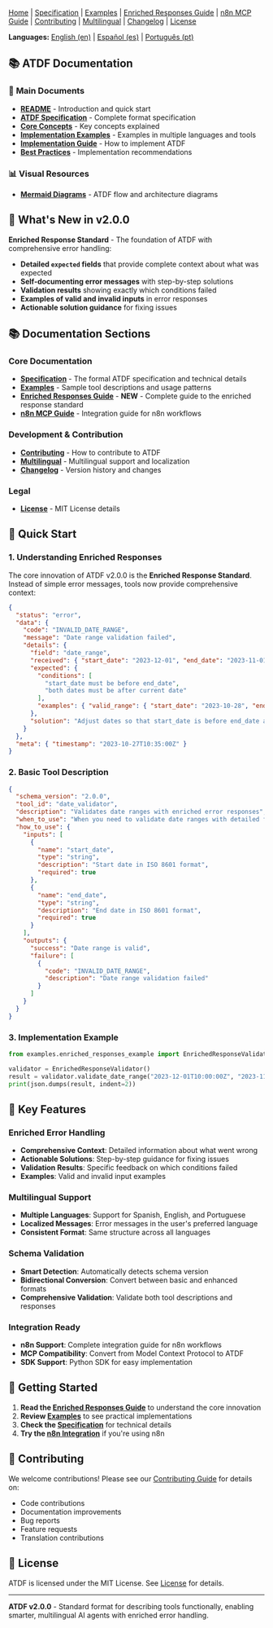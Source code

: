 [Home](index.md) | [Specification](specification.md) | [Examples](examples.md) | [Enriched Responses Guide](enriched_responses_guide.md) | [n8n MCP Guide](n8n_mcp_server_guide.md) | [Contributing](contributing.md) | [Multilingual](multilingual.md) | [Changelog](changelog.md) | [License](license.md)

**Languages:** [English (en)](index.md) | [Español (es)](../es/index.md) | [Português (pt)](../pt/index.md)

## 📚 ATDF Documentation

### 📖 **Main Documents**
- **[README](../../README.md)** - Introduction and quick start
- **[ATDF Specification](../docs/ATDF_SPECIFICATION.md)** - Complete format specification
- **[Core Concepts](../docs/CONCEPTS.md)** - Key concepts explained
- **[Implementation Examples](../docs/examples.md)** - Examples in multiple languages and tools
- **[Implementation Guide](./IMPLEMENTATION_GUIDE.md)** - How to implement ATDF
- **[Best Practices](./BEST_PRACTICES.md)** - Implementation recommendations

### 📊 **Visual Resources**
- **[Mermaid Diagrams](../MERMAID_DIAGRAMS.md)** - ATDF flow and architecture diagrams

## 🚀 What's New in v2.0.0

**Enriched Response Standard** - The foundation of ATDF with comprehensive error handling:

- **Detailed `expected` fields** that provide complete context about what was expected
- **Self-documenting error messages** with step-by-step solutions
- **Validation results** showing exactly which conditions failed
- **Examples of valid and invalid inputs** in error responses
- **Actionable solution guidance** for fixing issues

## 📚 Documentation Sections

### Core Documentation

- **[Specification](specification.md)** - The formal ATDF specification and technical details
- **[Examples](examples.md)** - Sample tool descriptions and usage patterns
- **[Enriched Responses Guide](enriched_responses_guide.md)** - **NEW** - Complete guide to the enriched response standard
- **[n8n MCP Guide](n8n_mcp_server_guide.md)** - Integration guide for n8n workflows

### Development & Contribution

- **[Contributing](contributing.md)** - How to contribute to ATDF
- **[Multilingual](multilingual.md)** - Multilingual support and localization
- **[Changelog](changelog.md)** - Version history and changes

### Legal

- **[License](license.md)** - MIT License details

## 🎯 Quick Start

### 1. Understanding Enriched Responses

The core innovation of ATDF v2.0.0 is the **Enriched Response Standard**. Instead of simple error messages, tools now provide comprehensive context:

```json
{
  "status": "error",
  "data": {
    "code": "INVALID_DATE_RANGE",
    "message": "Date range validation failed",
    "details": {
      "field": "date_range",
      "received": { "start_date": "2023-12-01", "end_date": "2023-11-01" },
      "expected": {
        "conditions": [
          "start_date must be before end_date",
          "both dates must be after current date"
        ],
        "examples": { "valid_range": { "start_date": "2023-10-28", "end_date": "2023-11-15" } }
      },
      "solution": "Adjust dates so that start_date is before end_date and both are after current date"
    }
  },
  "meta": { "timestamp": "2023-10-27T10:35:00Z" }
}
```

### 2. Basic Tool Description

```json
{
  "schema_version": "2.0.0",
  "tool_id": "date_validator",
  "description": "Validates date ranges with enriched error responses",
  "when_to_use": "When you need to validate date ranges with detailed feedback",
  "how_to_use": {
    "inputs": [
      {
        "name": "start_date",
        "type": "string",
        "description": "Start date in ISO 8601 format",
        "required": true
      },
      {
        "name": "end_date", 
        "type": "string",
        "description": "End date in ISO 8601 format",
        "required": true
      }
    ],
    "outputs": {
      "success": "Date range is valid",
      "failure": [
        {
          "code": "INVALID_DATE_RANGE",
          "description": "Date range validation failed"
        }
      ]
    }
  }
}
```

### 3. Implementation Example

```python
from examples.enriched_responses_example import EnrichedResponseValidator

validator = EnrichedResponseValidator()
result = validator.validate_date_range("2023-12-01T10:00:00Z", "2023-11-01T15:30:00Z")
print(json.dumps(result, indent=2))
```

## 🔧 Key Features

### Enriched Error Handling
- **Comprehensive Context**: Detailed information about what went wrong
- **Actionable Solutions**: Step-by-step guidance for fixing issues
- **Validation Results**: Specific feedback on which conditions failed
- **Examples**: Valid and invalid input examples

### Multilingual Support
- **Multiple Languages**: Support for Spanish, English, and Portuguese
- **Localized Messages**: Error messages in the user's preferred language
- **Consistent Format**: Same structure across all languages

### Schema Validation
- **Smart Detection**: Automatically detects schema version
- **Bidirectional Conversion**: Convert between basic and enhanced formats
- **Comprehensive Validation**: Validate both tool descriptions and responses

### Integration Ready
- **n8n Support**: Complete integration guide for n8n workflows
- **MCP Compatibility**: Convert from Model Context Protocol to ATDF
- **SDK Support**: Python SDK for easy implementation

## 📖 Getting Started

1. **Read the [Enriched Responses Guide](enriched_responses_guide.md)** to understand the core innovation
2. **Review [Examples](examples.md)** to see practical implementations
3. **Check the [Specification](specification.md)** for technical details
4. **Try the [n8n Integration](n8n_mcp_server_guide.md)** if you're using n8n

## 🤝 Contributing

We welcome contributions! Please see our [Contributing Guide](contributing.md) for details on:

- Code contributions
- Documentation improvements
- Bug reports
- Feature requests
- Translation contributions

## 📄 License

ATDF is licensed under the MIT License. See [License](license.md) for details.

---

**ATDF v2.0.0** - Standard format for describing tools functionally, enabling smarter, multilingual AI agents with enriched error handling. 